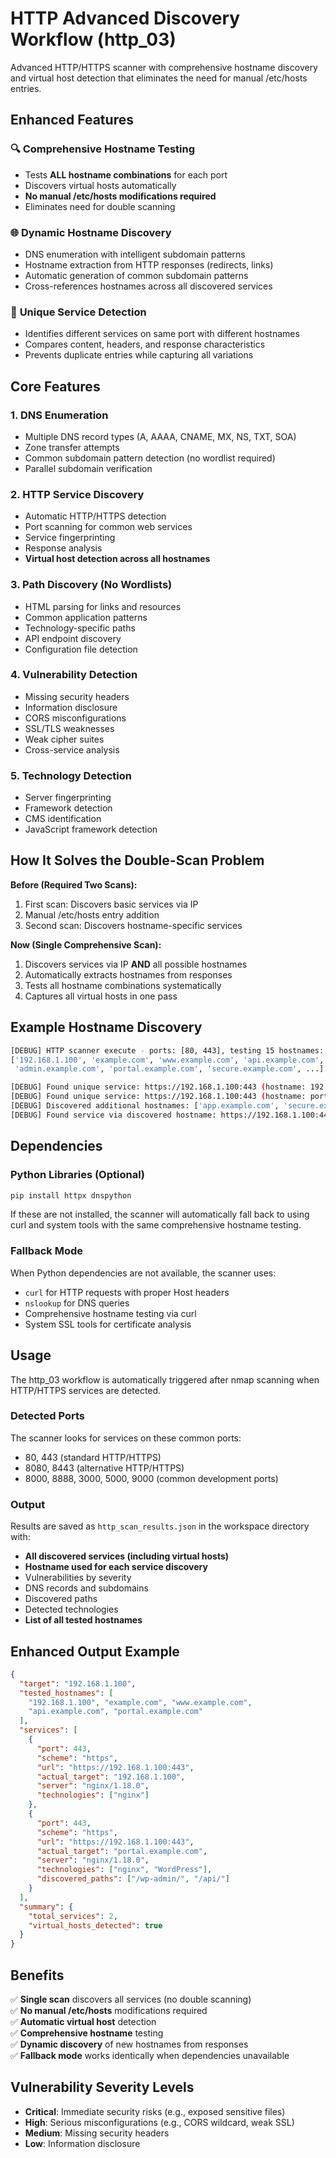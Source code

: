 # HTTP Advanced Discovery Workflow (http_03)

Advanced HTTP/HTTPS scanner with comprehensive hostname discovery and virtual host detection that eliminates the need for manual /etc/hosts entries.

## Enhanced Features

### 🔍 **Comprehensive Hostname Testing**
- Tests **ALL hostname combinations** for each port
- Discovers virtual hosts automatically
- **No manual /etc/hosts modifications required**
- Eliminates need for double scanning

### 🌐 **Dynamic Hostname Discovery**
- DNS enumeration with intelligent subdomain patterns
- Hostname extraction from HTTP responses (redirects, links)
- Automatic generation of common subdomain patterns
- Cross-references hostnames across all discovered services

### 🎯 **Unique Service Detection**
- Identifies different services on same port with different hostnames
- Compares content, headers, and response characteristics
- Prevents duplicate entries while capturing all variations

## Core Features

### 1. DNS Enumeration
- Multiple DNS record types (A, AAAA, CNAME, MX, NS, TXT, SOA)
- Zone transfer attempts
- Common subdomain pattern detection (no wordlist required)
- Parallel subdomain verification

### 2. HTTP Service Discovery
- Automatic HTTP/HTTPS detection
- Port scanning for common web services
- Service fingerprinting
- Response analysis
- **Virtual host detection across all hostnames**

### 3. Path Discovery (No Wordlists)
- HTML parsing for links and resources
- Common application patterns
- Technology-specific paths
- API endpoint discovery
- Configuration file detection

### 4. Vulnerability Detection
- Missing security headers
- Information disclosure
- CORS misconfigurations
- SSL/TLS weaknesses
- Weak cipher suites
- Cross-service analysis

### 5. Technology Detection
- Server fingerprinting
- Framework detection
- CMS identification
- JavaScript framework detection

## How It Solves the Double-Scan Problem

**Before (Required Two Scans):**
1. First scan: Discovers basic services via IP
2. Manual /etc/hosts entry addition
3. Second scan: Discovers hostname-specific services

**Now (Single Comprehensive Scan):**
1. Discovers services via IP **AND** all possible hostnames
2. Automatically extracts hostnames from responses
3. Tests all hostname combinations systematically
4. Captures all virtual hosts in one pass

## Example Hostname Discovery

```bash
[DEBUG] HTTP scanner execute - ports: [80, 443], testing 15 hostnames: 
['192.168.1.100', 'example.com', 'www.example.com', 'api.example.com', 
 'admin.example.com', 'portal.example.com', 'secure.example.com', ...]

[DEBUG] Found unique service: https://192.168.1.100:443 (hostname: 192.168.1.100)
[DEBUG] Found unique service: https://192.168.1.100:443 (hostname: portal.example.com)
[DEBUG] Discovered additional hostnames: ['app.example.com', 'secure.example.com']
[DEBUG] Found service via discovered hostname: https://192.168.1.100:443 (hostname: app.example.com)
```

## Dependencies

### Python Libraries (Optional)
```bash
pip install httpx dnspython
```

If these are not installed, the scanner will automatically fall back to using curl and system tools with the same comprehensive hostname testing.

### Fallback Mode
When Python dependencies are not available, the scanner uses:
- `curl` for HTTP requests with proper Host headers
- `nslookup` for DNS queries
- Comprehensive hostname testing via curl
- System SSL tools for certificate analysis

## Usage

The http_03 workflow is automatically triggered after nmap scanning when HTTP/HTTPS services are detected.

### Detected Ports
The scanner looks for services on these common ports:
- 80, 443 (standard HTTP/HTTPS)
- 8080, 8443 (alternative HTTP/HTTPS)
- 8000, 8888, 3000, 5000, 9000 (common development ports)

### Output

Results are saved as `http_scan_results.json` in the workspace directory with:
- **All discovered services (including virtual hosts)**
- **Hostname used for each service discovery**
- Vulnerabilities by severity
- DNS records and subdomains
- Discovered paths
- Detected technologies
- **List of all tested hostnames**

## Enhanced Output Example

```json
{
  "target": "192.168.1.100",
  "tested_hostnames": [
    "192.168.1.100", "example.com", "www.example.com", 
    "api.example.com", "portal.example.com"
  ],
  "services": [
    {
      "port": 443,
      "scheme": "https",
      "url": "https://192.168.1.100:443",
      "actual_target": "192.168.1.100",
      "server": "nginx/1.18.0",
      "technologies": ["nginx"]
    },
    {
      "port": 443,
      "scheme": "https", 
      "url": "https://192.168.1.100:443",
      "actual_target": "portal.example.com",
      "server": "nginx/1.18.0",
      "technologies": ["nginx", "WordPress"],
      "discovered_paths": ["/wp-admin/", "/api/"]
    }
  ],
  "summary": {
    "total_services": 2,
    "virtual_hosts_detected": true
  }
}
```

## Benefits

✅ **Single scan** discovers all services (no double scanning)  
✅ **No manual /etc/hosts** modifications required  
✅ **Automatic virtual host** detection  
✅ **Comprehensive hostname** testing  
✅ **Dynamic discovery** of new hostnames from responses  
✅ **Fallback mode** works identically when dependencies unavailable  

## Vulnerability Severity Levels

- **Critical**: Immediate security risks (e.g., exposed sensitive files)
- **High**: Serious misconfigurations (e.g., CORS wildcard, weak SSL)
- **Medium**: Missing security headers
- **Low**: Information disclosure